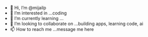 - 👋 Hi, I’m @mijailp
- 👀 I’m interested in ...coding
- 🌱 I’m currently learning ...
- 💞️ I’m looking to collaborate on ...building apps, learning code, ai 
- 📫 How to reach me ...message me here

<!---
mijailp/mijailp is a ✨ special ✨ repository because its `README.md` (this file) appears on your GitHub profile.
You can click the Preview link to take a look at your changes.
--->
